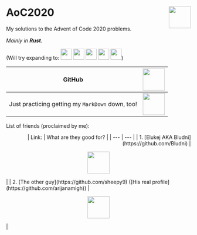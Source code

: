 # AoC2020 <img align="right" src="https://rustacean.net/assets/rustacean-flat-happy.png" width="60" height="auto">


My solutions to the Advent of Code 2020 problems.

*Mainly in **Rust**.*
<img src="https://upload.wikimedia.org/wikipedia/commons/thumb/d/d5/Rust_programming_language_black_logo.svg/1024px-Rust_programming_language_black_logo.svg.png" height="15" width="auto">

(Will try expanding to: 
<img src="https://upload.wikimedia.org/wikipedia/commons/thumb/1/1c/Haskell-Logo.svg/1280px-Haskell-Logo.svg.png" height="30" width="auto">
<img src="https://upload.wikimedia.org/wikipedia/commons/thumb/4/4c/Typescript_logo_2020.svg/1200px-Typescript_logo_2020.svg.png" height="30" width="auto">
<img src="https://p7.hiclipart.com/preview/762/331/665/go-programming-language-computer-programming-programmer-programming-language.jpg" height="30" width="auto">
<img src="https://upload.wikimedia.org/wikipedia/commons/thumb/1/18/ISO_C%2B%2B_Logo.svg/306px-ISO_C%2B%2B_Logo.svg.png" height="30" width="auto">
<img src="http://www.pngmart.com/files/7/Python-PNG-File.png" height="30" width="auto">)

| GitHub | <img src="https://github.githubassets.com/images/modules/logos_page/Octocat.png" height="60" width="auto"> |
| --- | --- |
| Just practicing getting my `MarkDown` down, too! | <img src="https://cdn0.iconfinder.com/data/icons/octicons/1024/markdown-512.png" height="60" width="auto"> |

List of friends (proclaimed by me):

<p align="right">
| Link: | What are they good for? |
| --- | --- |
| 1. [Elukej AKA Bludni](https://github.com/Bludni) | <p align="center"><img src="https://seeklogo.com/images/D/dota-2-logo-A8CAC9B4C9-seeklogo.com.png" height="60" width="auto"></p> |
| 2. [The other guy](https://github.com/sheepy9) ([His real profile](https://github.com/arijanamigh)) | <p align="center"><img src="https://lh3.googleusercontent.com/proxy/UdawtypfKQRSTo7mxbZVn5I2xrIocz5sJBuxYtWeyUCZ6EusURPOdXIsf22-1H6jKQo0q9aYwwLN_Eh67TI54m6B1e-ktJ23b-5vC9H2Gkqq9XYaEtNlmj8vHn-7UYEbzrDFI1k" height="60" width="auto"></p> | </p>